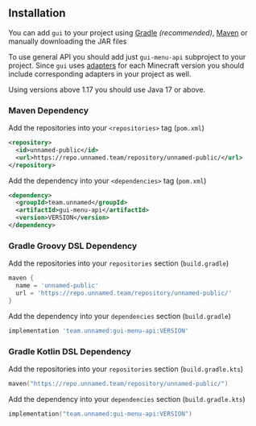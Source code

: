 ## Installation

You can add `gui` to your project using [Gradle](https://gradle.org/)
*(recommended)*, [Maven](https://maven.apache.org/) or manually downloading the
JAR files

To use general API you should add just `gui-menu-api` subproject to your project.
Since `gui` uses [adapters](../../menu/adapt) for each Minecraft version you should include corresponding
adapters in your project as well.

Using versions above 1.17 you should use Java 17 or above.

### **Maven Dependency**
Add the repositories into your `<repositories>` tag (`pom.xml`)
```xml
<repository>
  <id>unnamed-public</id>
  <url>https://repo.unnamed.team/repository/unnamed-public/</url>
</repository>
```
Add the dependency into your `<dependencies>` tag (`pom.xml`)
```xml
<dependency>
  <groupId>team.unnamed</groupId>
  <artifactId>gui-menu-api</artifactId>
  <version>VERSION</version>
</dependency>
```

### **Gradle Groovy DSL Dependency**
Add the repositories into your `repositories` section (`build.gradle`)
```groovy
maven {
  name = 'unnamed-public'
  url = 'https://repo.unnamed.team/repository/unnamed-public/'
}
```
Add the dependency into your `dependencies` section (`build.gradle`)
```groovy
implementation 'team.unnamed:gui-menu-api:VERSION'
```

### **Gradle Kotlin DSL Dependency**
Add the repositories into your `repositories` section (`build.gradle.kts`)
```kotlin
maven("https://repo.unnamed.team/repository/unnamed-public/")
```
Add the dependency into your `dependencies` section (`build.gradle.kts`)
```kotlin
implementation("team.unnamed:gui-menu-api:VERSION")
```
